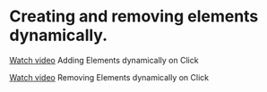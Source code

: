 # Creating and removing elements dynamically.

[Watch video](https://www.youtube.com/watch?v=R1liBYYF9k4) Adding Elements dynamically on Click

[Watch video](https://www.youtube.com/watch?v=0aWGMxrdUZE) Removing Elements dynamically on Click